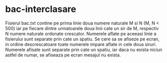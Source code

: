 # bac-interclasare
Fisierul bac.txt contine pe prima linie doua numere naturale M si N (M, N < 500) iar pe fiecare dintre urmatoarele doua linii cate un sir de M, respectiv N numere naturale ordonate crescator. Numerele aflate pe aceeasi linie a fisierului sunt separate prin cate un spatiu. Se cere sa se afiseze pe ecran, in ordine descrescatoare toate numerele impare aflate in cele doua siruri. Numerele afisate sunt separate prin cate un spatiu, iar daca nu exista niciun astfel de numar, se afiseaza pe ecran mesajul nu exista.
